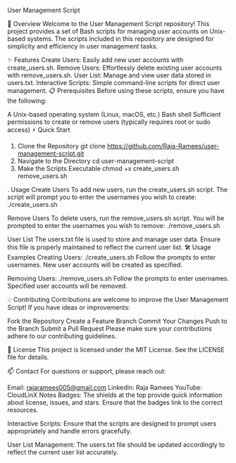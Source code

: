 User Management Script



🚀 Overview
Welcome to the User Management Script repository! This project provides a set of Bash scripts for managing user accounts on Unix-based systems. The scripts included in this repository are designed for simplicity and efficiency in user management tasks.

✨ Features
Create Users: Easily add new user accounts with create_users.sh.
Remove Users: Effortlessly delete existing user accounts with remove_users.sh.
User List: Manage and view user data stored in users.txt.
Interactive Scripts: Simple command-line scripts for direct user management.
📋 Prerequisites
Before using these scripts, ensure you have the following:

A Unix-based operating system (Linux, macOS, etc.)
Bash shell
Sufficient permissions to create or remove users (typically requires root or sudo access)
⚡ Quick Start
1. Clone the Repository
git clone https://github.com/Raja-Ramees/user-management-script.git
2. Navigate to the Directory
cd user-management-script
3. Make the Scripts Executable
chmod +x create_users.sh remove_users.sh

. Usage
Create Users
To add new users, run the create_users.sh script. The script will prompt you to enter the usernames you wish to create:
./create_users.sh

Remove Users
To delete users, run the remove_users.sh script. You will be prompted to enter the usernames you wish to remove:
./remove_users.sh

User List
The users.txt file is used to store and manage user data. Ensure this file is properly maintained to reflect the current user list.
🛠 Usage Examples
Creating Users:
./create_users.sh
Follow the prompts to enter usernames. New user accounts will be created as specified.

Removing Users:
./remove_users.sh
Follow the prompts to enter usernames. Specified user accounts will be removed.

💡 Contributing
Contributions are welcome to improve the User Management Script! If you have ideas or improvements:

Fork the Repository
Create a Feature Branch
Commit Your Changes
Push to the Branch
Submit a Pull Request
Please make sure your contributions adhere to our contributing guidelines.

📝 License
This project is licensed under the MIT License. See the LICENSE file for details.

📫 Contact
For questions or support, please reach out:

Email: rajaramees005@gmail.com
LinkedIn: Raja Ramees
YouTube: CloudLinX
Notes
Badges: The shields at the top provide quick information about license, issues, and stars. Ensure that the badges link to the correct resources.

Interactive Scripts: Ensure that the scripts are designed to prompt users appropriately and handle errors gracefully.

User List Management: The users.txt file should be updated accordingly to reflect the current user list accurately.
